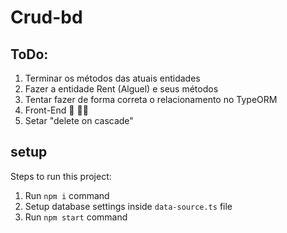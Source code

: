 # Crud-bd
## ToDo:
1. Terminar os métodos das atuais entidades
2. Fazer a entidade Rent (Alguel) e seus métodos
3. Tentar fazer de forma correta o relacionamento no TypeORM
4. Front-End :woozy_face: :face_in_clouds:
5. Setar "delete on cascade"

## setup
Steps to run this project:

1. Run `npm i` command
2. Setup database settings inside `data-source.ts` file
3. Run `npm start` command
